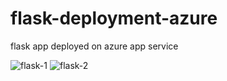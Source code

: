 # flask-deployment-azure
flask app deployed on azure app service 


![flask-1](https://user-images.githubusercontent.com/50038533/103145460-12987500-474c-11eb-9dff-eba38d624e3a.png)
![flask-2](https://user-images.githubusercontent.com/50038533/103145462-1af0b000-474c-11eb-8cb6-2874fc94a061.png)
